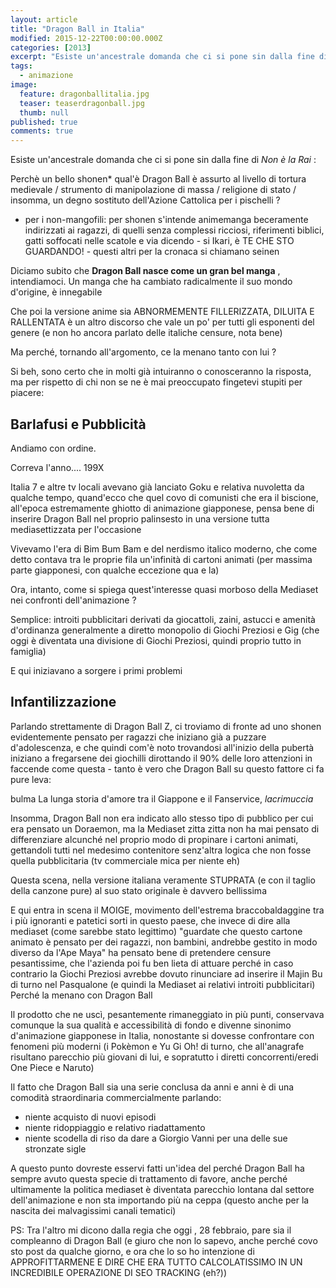 ```yaml
---
layout: article
title: "Dragon Ball in Italia"
modified: 2015-12-22T00:00:00.000Z
categories: [2013]
excerpt: "Esiste un'ancestrale domanda che ci si pone sin dalla fine di Non è la Rai..."
tags: 
  - animazione
image: 
  feature: dragonballitalia.jpg
  teaser: teaserdragonball.jpg
  thumb: null
published: true
comments: true
---
```


Esiste un'ancestrale domanda che ci si pone sin dalla fine di _Non è la Rai_ :

Perchè un bello shonen* qual'è Dragon Ball è assurto al livello di tortura medievale / strumento di manipolazione di massa / religione di stato / insomma, un degno sostituto dell'Azione Cattolica per i pischelli ?

* per i non-mangofili: per shonen s'intende animemanga beceramente indirizzati ai ragazzi, di quelli senza complessi ricciosi, riferimenti biblici, gatti soffocati nelle scatole e via dicendo - si Ikari, è TE CHE STO GUARDANDO! - questi altri per la cronaca si chiamano seinen  

Diciamo subito che **Dragon Ball nasce come un gran bel manga** , intendiamoci. Un manga che ha cambiato radicalmente il suo mondo d'origine, è innegabile

Che poi la versione anime sia ABNORMEMENTE FILLERIZZATA, DILUITA E RALLENTATA è un altro discorso che vale un po' per tutti gli esponenti del genere (e non ho ancora parlato delle italiche censure, nota bene)

Ma perché, tornando all'argomento, ce la menano tanto con lui ?

Si beh, sono certo che in molti già intuiranno o conosceranno la risposta, ma per rispetto di chi non se ne è mai preoccupato fingetevi stupiti per piacere:  

## Barlafusi e Pubblicità

Andiamo con ordine.

Correva l'anno.... 199X

Italia 7 e altre tv locali avevano già lanciato Goku e relativa nuvoletta da qualche tempo, quand'ecco che quel covo di comunisti che era il biscione, all'epoca estremamente ghiotto di animazione giapponese, pensa bene di inserire Dragon Ball nel proprio palinsesto in una versione tutta mediasettizzata per l'occasione

Vivevamo l'era di Bim Bum Bam e del nerdismo italico moderno, che come detto contava tra le proprie fila un'infinità di cartoni animati (per massima parte giapponesi, con qualche eccezione qua e la)

Ora, intanto, come si spiega quest'interesse quasi morboso della Mediaset nei confronti dell'animazione ?

Semplice: introiti pubblicitari derivati da giocattoli, zaini, astucci e amenità d'ordinanza generalmente a diretto monopolio di Giochi Preziosi e Gig (che oggi è diventata una divisione di Giochi Preziosi, quindi proprio tutto in famiglia)

E qui iniziavano a sorgere i primi problemi

## Infantilizzazione

Parlando strettamente di Dragon Ball Z, ci troviamo di fronte ad uno shonen evidentemente pensato per ragazzi che iniziano già a puzzare d'adolescenza, e che quindi com'è noto trovandosi all'inizio della pubertà iniziano a fregarsene dei giochilli dirottando il 90% delle loro attenzioni in faccende come questa - tanto è vero che Dragon Ball su questo fattore ci fa pure leva:

bulma
La lunga storia d'amore tra il Giappone e il Fanservice, *lacrimuccia*

Insomma, Dragon Ball non era indicato allo stesso tipo di pubblico per cui era pensato un Doraemon, ma la Mediaset zitta zitta non ha mai pensato di differenziare alcunché nel proprio modo di propinare i cartoni animati, gettandoli tutti nel medesimo contenitore senz'altra logica che non fosse quella pubblicitaria (tv commerciale mica per niente eh)

Questa scena, nella versione italiana veramente STUPRATA (e con il taglio della canzone pure) al suo stato originale è davvero bellissima 

E qui entra in scena il MOIGE, movimento dell'estrema braccobaldaggine tra i più ignoranti e patetici sorti in questo paese, che invece di dire alla mediaset (come sarebbe stato legittimo) "guardate che questo cartone animato è pensato per dei ragazzi, non bambini, andrebbe gestito in modo diverso da l'Ape Maya" ha pensato bene di pretendere censure pesantissime, che l'azienda poi fu ben lieta di attuare perché in caso contrario la Giochi Preziosi avrebbe dovuto rinunciare ad inserire il Majin Bu di turno nel Pasqualone (e quindi la Mediaset ai relativi introiti pubblicitari)
Perché la menano con Dragon Ball

Il prodotto che ne uscì, pesantemente rimaneggiato in più punti, conservava comunque la sua qualità e accessibilità di fondo e divenne sinonimo d'animazione giapponese in Italia, nonostante si dovesse confrontare con fenomeni più moderni (i Pokèmon e Yu Gi Oh! di turno, che all'anagrafe risultano parecchio più giovani di lui, e sopratutto i diretti concorrenti/eredi One Piece e Naruto)

Il fatto che Dragon Ball sia una serie conclusa da anni e anni è di una comodità straordinaria commercialmente parlando:

- niente acquisto di nuovi episodi
- niente ridoppiaggio e relativo riadattamento
- niente scodella di riso da dare a Giorgio Vanni per una delle sue stronzate sigle

A questo punto dovreste esservi fatti un'idea del perché Dragon Ball ha sempre avuto questa specie di trattamento di favore, anche perché ultimamente la politica mediaset è diventata parecchio lontana dal settore dell'animazione e non sta importando più na ceppa (questo anche per la nascita dei malvagissimi canali tematici)

PS: Tra l'altro mi dicono dalla regia che oggi , 28 febbraio, pare sia il compleanno di Dragon Ball (e giuro che non lo sapevo, anche perché covo sto post da qualche giorno, e ora che lo so ho intenzione di APPROFITTARMENE E DIRE CHE ERA TUTTO CALCOLATISSIMO IN UN INCREDIBILE OPERAZIONE DI SEO TRACKING (eh?))